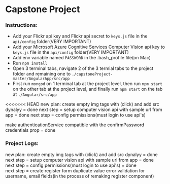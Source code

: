 # Capstone Project

### Instructions:
* Add your Flickr api key and Flickr api secret to ```keys.js``` file in the ```api/config``` folder(VERY IMPORTANT)<br>
* Add your Microsoft Azure Cognitive Services Computer Vision api key to ```keys.js``` file in the ```api/config``` folder(VERY IMPORTANT)<br> 
* Add env variable named ```PASSWORD``` in the .bash_profile file(on Mac)
* Run ```npm install```<br>
* Open 3 terminal tabs, navigate 2 of the 3 termial tabs to the project folder and remaining one to ```./capstoneProject-master/AngularApp/src/app```<br>
* First run ```mongod``` on 1 terminal tab at the project level, then run ```npm start``` on the other tab at the project level, and finally run ```npm start``` on the tab at ```./Angular/src/app```

<<<<<<< HEAD
new plan: create empty img tags with (click) and add src dynalyy = done
next step = setup computer vision api with sample url from app = done
next step = config permissions(must login to use api's)
 
make authenticationService compatible with the confirmPassword credentials prop = done



### Project Logs:<br>
new plan: create empty img tags with (click) and add src dynalyy = done<br>
next step = setup computer vision api with sample url from app = done<br>
next step = config permissions(must login to use api's) = done<br>
next step = create register form duplicate value error validation for username, email fields(in the process of remaking register component)





